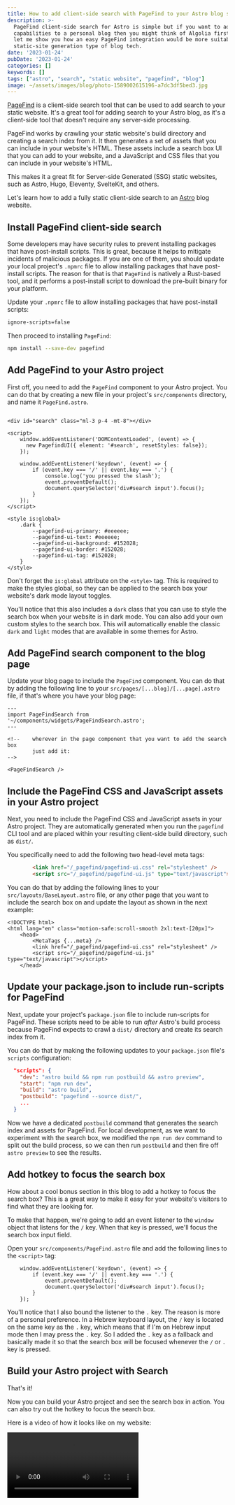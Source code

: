 ```yaml
---
title: How to add client-side search with PageFind to your Astro blog static website
description: >-
  PageFind client-side search for Astro is simple but if you want to add search
  capabilities to a personal blog then you might think of Algolia first. However,
  let me show you how an easy PageFind integration would be more suitable for a 
  static-site generation type of blog tech.
date: '2023-01-24'
pubDate: '2023-01-24'
categories: []
keywords: []
tags: ["astro", "search", "static website", "pagefind", "blog"]
image: ~/assets/images/blog/photo-1589002615196-a7dc3df5bed3.jpg
---
```


[PageFind](https://pagefind.app) is a client-side search tool that can be used to add search to your static website. It's a great tool for adding search to your Astro blog, as it's a client-side tool that doesn't require any server-side processing.

PageFind works by crawling your static website's build directory and creating a search index from it. It then generates a set of assets that you can include in your website's HTML. These assets include a search box UI that you can add to your website, and a JavaScript and CSS files that you can include in your website's HTML.

This makes it a great fit for Server-side Generated (SSG) static websites, such as Astro, Hugo, Eleventy, SvelteKit, and others.

Let's learn how to add a fully static client-side search to an [Astro](https://astro.build/) blog website.

## Install PageFind client-side search

Some developers may have security rules to prevent installing packages that have post-install scripts. This is great, because it helps to mitigate incidents of malicious packages.
If you are one of them, you should update your local project's `.npmrc` file to allow installing packages that have post-install scripts. The reason for that is that `PageFind` is natively a Rust-based tool, and it performs a post-install script to download the pre-built binary for your platform.

Update your `.npmrc` file to allow installing packages that have post-install scripts:

```sh
ignore-scripts=false
```

Then proceed to installing `PageFind`:

```sh
npm install --save-dev pagefind
```

## Add PageFind to your Astro project

First off, you need to add the `PageFind` component to your Astro project. You can do that by creating a new file in your project's `src/components` directory, and name it `PageFind.astro`.

```astro

<div id="search" class="ml-3 p-4 -mt-8"></div>

<script>
	window.addEventListener('DOMContentLoaded', (event) => {
	  new PagefindUI({ element: '#search', resetStyles: false});
	});

    window.addEventListener('keydown', (event) => {
        if (event.key === '/' || event.key === '.') {
            console.log('you pressed the slash');
            event.preventDefault();
            document.querySelector('div#search input').focus();
        }
    });
</script>

<style is:global>
	.dark {
		--pagefind-ui-primary: #eeeeee;
		--pagefind-ui-text: #eeeeee;
		--pagefind-ui-background: #152028;
		--pagefind-ui-border: #152028;
		--pagefind-ui-tag: #152028;
	}
</style>
```

Don't forget the `is:global` attribute on the `<style>` tag. This is required to make the styles global, so they can be applied to the search box your website's dark mode layout toggles.

You'll notice that this also includes a `dark` class that you can use to style the search box when your website is in dark mode. You can also add your own custom styles to the search box. This will automatically enable the classic `dark` and `light` modes that are available in some themes for Astro.

## Add PageFind search component to the blog page

Update your blog page to include the `PageFind` component. You can do that by adding the following line to your `src/pages/[...blog]/[...page].astro` file, if that's where you have your blog page:

```astro
---
import PageFindSearch from '~/components/widgets/PageFindSearch.astro';
---

<!--    wherever in the page component that you want to add the search box
        just add it:
-->

<PageFindSearch />
```

## Include the PageFind CSS and JavaScript assets in your Astro project

Next, you need to include the PageFind CSS and JavaScript assets in your Astro project. They are automatically generated when you run the `pagefind` CLI tool and are placed within your resulting client-side build directory, such as `dist/`.

You specifically need to add the following two head-level meta tags:

```html
		<link href="/_pagefind/pagefind-ui.css" rel="stylesheet" />
		<script src="/_pagefind/pagefind-ui.js" type="text/javascript"></script>
```

You can do that by adding the following lines to your `src/layouts/BaseLayout.astro` file, or any other page that you want to include the search box on and update the layout as shown in the next example:

```astro
<!DOCTYPE html>
<html lang="en" class="motion-safe:scroll-smooth 2xl:text-[20px]">
	<head>
		<MetaTags {...meta} />
		<link href="/_pagefind/pagefind-ui.css" rel="stylesheet" />
		<script src="/_pagefind/pagefind-ui.js" type="text/javascript"></script>		
	</head>
```

## Update your package.json to include run-scripts for PageFind

Next, update your project's `package.json` file to include run-scripts for PageFind. These scripts need to be able to run *after* Astro's build process because PageFind expects to crawl a `dist/` directory and create its search index from it.

You can do that by making the following updates to your `package.json` file's `scripts` configuration:

```json
  "scripts": {
    "dev": "astro build && npm run postbuild && astro preview",
    "start": "npm run dev",
    "build": "astro build",
    "postbuild": "pagefind --source dist/",
    ...
  }
```

Now we have a dedicated `postbuild` command that generates the search index and assets for PageFind. For local development, as we want to experiment with the search box, we modified the `npm run dev` command to split out the build process, so we can then run `postbuild` and then fire off `astro preview` to see the results.

## Add hotkey to focus the search box

How about a cool bonus section in this blog to add a hotkey to focus the search box? This is a great way to make it easy for your website's visitors to find what they are looking for.

To make that happen, we're going to add an event listener to the `window` object that listens for the `/` key. When that key is pressed, we'll focus the search box input field.

Open your `src/components/PageFind.astro` file and add the following lines to the `<script>` tag:

```astro
    window.addEventListener('keydown', (event) => {
        if (event.key === '/' || event.key === '.') {
            event.preventDefault();
            document.querySelector('div#search input').focus();
        }
    });
```

You'll notice that I also bound the listener to the `.` key. The reason is more of a personal preference. In a Hebrew keyboard layout, the `/` key is located on the same key as the `.` key, which means that if I'm on Hebrew input mode then I may press the `.` key. So I added the `.` key as a fallback and basically made it so that the search box will be focused whenever the `/` or `.` key is pressed.

## Build your Astro project with Search

That's it!

Now you can build your Astro project and see the search box in action. You can also try out the hotkey to focus the search box.

Here is a video of how it looks like on my website:

![PageFind on Astro](/images/blog/pagefind-on-astro.mp4)